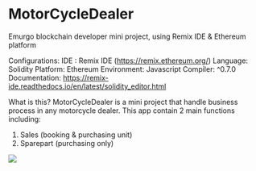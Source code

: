 # MotorCycleDealer
Emurgo blockchain developer mini project, using Remix IDE &amp; Ethereum platform


Configurations:
IDE : Remix IDE (https://remix.ethereum.org/)
Language: Solidity
Platform: Ethereum
Environment:  Javascript
Compiler: ^0.7.0
Documentation: https://remix-ide.readthedocs.io/en/latest/solidity_editor.html


What is this?
MotorCycleDealer is a mini project that handle business process in any motorcycle dealer. This app contain 2 main functions including:
1. Sales (booking & purchasing unit)
2. Sparepart (purchasing only)

<img src="./img/MotorCycleDealer.png">
